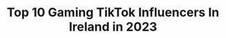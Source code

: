 ---
title: Top 10 Gaming TikTok Influencers In Ireland in 2023
description: >-
  Find top gaming TikTok influencers in Ireland in 2023. Most popular hashtags: #gaming #fyp #foryoupage #fortnite.
platform: TikTok
hits: 31
text_top: Analyze the best TikTok influencers on inBeat.
text_bottom: inBeat has 31 TikTok influencers like this in Ireland for you to connect with.
profiles:
  - username: "diabolicalgaming"
    fullname: >-
      Diabolical Gaming
    bio: >-
      This is the official TikTok for Diabolical Gaming.
    location: "Ireland"
    followers: 17700
    engagement: 1642
    commentsToLikes: 0.026151
    id: ckdnop3p6kf9t0j235uj7vwzy
    verified: false
    hashtags: "#gta5, #karma, #foryourpage, #gamingfails"
  - username: "gamingdistrict"
    fullname: >-
      Gaming District
    bio: >-
      🎮 The Best Gaming Clips 🎮
    location: "Ireland"
    followers: 6365
    engagement: 1217
    commentsToLikes: 0.034996
    id: ck9dtqec8d74a0j78vzsvq4gt
    verified: false
    hashtags: "#fortniteclips, #fortnitefunny, #funny, #fortnitebattleroyale"
  - username: "geeksgonnageek"
    fullname: >-
      geeksgonnageek
    bio: >-
      🔥 Marvel | DC | Star Wars | Gaming 🔥 🙂 Follow us on Instagram 🙂
    location: "Ireland"
    followers: 301800
    engagement: 1084
    commentsToLikes: 0.013686
    id: ck964gx6tylwc0j788kdzy0gr
    verified: false
    hashtags: "#starwars, #cosplay, #marvel, #avengers"
  - username: "29thdecember1937"
    fullname: >-
      Samsung Galaxy A50
    bio: >-
      Irish nationalist Socialist 17 🇮🇪🇮🇪✊🏻🏴󠁧󠁢󠁳󠁣󠁴󠁿🇵🇸
    location: "Ireland"
    followers: 15500
    engagement: 2181
    commentsToLikes: 0.118755
    id: ckdi6usj08igq0j23m2b8y5r1
    verified: false
    hashtags: "#communism, #acab, #blm, #minecraft"
  - username: "adamkelly006"
    fullname: >-
      
    bio: >-
      
    location: "Ireland"
    followers: 2812
    engagement: 1706
    commentsToLikes: 0.249714
    id: ckb1c5nq50w380j23z0kwx0n8
    verified: false
    hashtags: "#greenvspurple, #coronavirus, #gta5online, #foryoupage"
  - username: "ezifylol"
    fullname: >-
      ezify
    bio: >-
      
    location: "Ireland"
    followers: 5578
    engagement: 1613
    commentsToLikes: 0.258467
    id: ckciwlszw1cou0j23p9ujtfdq
    verified: false
    hashtags: "#4u, #foryou, #foru, #gaming"
  - username: "620_clan"
    fullname: >-
      620_Clan
    bio: >-
      GOAL:2K ❌ almost there
    location: "Ireland"
    followers: 2011
    engagement: 1602
    commentsToLikes: 0.092922
    id: ckciymmdx2eys0j23wft2q7g0
    verified: false
    hashtags: "#fun, #fortnite, #xyzbca, #sad"
  - username: "xnotgracex"
    fullname: >-
      💞50k💞
    bio: >-
      main~ gracedonnellyy
    location: "Ireland"
    followers: 52100
    engagement: 1969
    commentsToLikes: 0.025045
    id: ckb94aondln5a0j23yh5wvvle
    verified: false
    hashtags: "#playadoptme, #xyzbca, #robux, #neongiraffe"
  - username: "andapower"
    fullname: >-
      FaZe boorish
    bio: >-
      Professional cool person
    location: "Ireland"
    followers: 2597
    engagement: 1080
    commentsToLikes: 0.075986
    id: ckc83eqdc3xle0j2320jpnm3r
    verified: false
    hashtags: "#memes, #love, #giveaway, #meme"
  - username: "sueoosue"
    fullname: >-
      Sue O'Brien
    bio: >-
      Only the best people click below ⬇️🔴🟠🟡🟢🔵🟣⬇️
    location: "Ireland"
    followers: 20900
    engagement: 1064
    commentsToLikes: 0.052404
    id: ckact0o4vcky50i784uq8yuw8
    verified: false
    hashtags: "#funny, #batmanrogue, #cosplaygirl, #bowser"
---